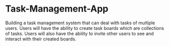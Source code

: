 # Task-Management-App
Building a task management system that can deal with tasks of multiple users. Users will have the ability to create task boards which are collections of tasks. Users will also have the ability to invite other users to see and interact with their created boards.
